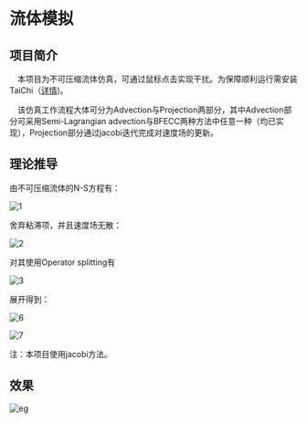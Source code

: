 # 流体模拟

## 项目简介

&#8194;&#8194;本项目为不可压缩流体仿真，可通过鼠标点击实现干扰。为保障顺利运行需安装TaiChi（[详情](https://github.com/taichi-dev/taichi))。

&#8194;&#8194;该仿真工作流程大体可分为Advection与Projection两部分，其中Advection部分可采用Semi-Lagrangian advection与BFECC两种方法中任意一种（均已实现），Projection部分通过jacobi迭代完成对速度场的更新。

## 理论推导
由不可压缩流体的N-S方程有：

![1](https://dm2305files.storage.live.com/y4m8gmMYmJW97WQDGFWs-8bUU4uo4mC2b44ex7LHnEcIIa7MdcmEa2dAorZdSvlreftboz3QFsB0mqp43CmMARRIlmyKZR341Nc_SPrIa2mm7-yR4gCKFaLV0u9xnggnh6NMI6DIjgN4PAHGnbk4QUUbimA9tMYz2pewmwYp_2WYbvoC3eIDAF2rfBxzoO9HNZ3?width=478&height=96&cropmode=none)

舍弃粘滞项，并且速度场无散：

![2](https://dm2305files.storage.live.com/y4mEdjgGeaqr_3Iv5dsjOL7g8Hx2ESkRVNdqDfxWUvmHD0PUje33iZN_3UApdbGLONxMMGzvSfwjIEbSPR-PTQw4xSHx4MUP1k86YCynWhTZXA-PajdPllCKI2QsfJ6pSwm2YETHVCSV7gw-kA9lbm6D3TUKNfzSc8s6avqCbRasc-5UsBbmKIxlgOm7HBWbwpv?width=438&height=90&cropmode=none)


对其使用Operator splitting有

![3](https://dm2305files.storage.live.com/y4mnTiSHWrjogYV8OBHxVHOWGfY1r5h0RDM8QUeoYlDgVZ8Nk6x7ss4hzAmahLiBZ4Fv6D8aSzCd08bVElQ-Y_On-lpHVCflW9SPUEwWa2PkXzZC35R917aQ6jTOfOBsNq99WcqL8j5LFEgRD7wrFpozLBNoQbkMStZkgpFqCBrQptF5wxaSmLSaugUzVvjOpsV?width=480&height=356&cropmode=none)

展开得到：

![6](https://dm2305files.storage.live.com/y4m7mT50m45LG0K8ltBLQxtxa-9Ut2uOy4WLqyCrSAYHbjYI7qpnRYMn2_Pj3tSCCEMnyo3lRnroHtlZ2k7lNazpRc2Iys5MeqgYtmsXh__6--GGgOdGEO3Jh-aiDAAkXHplS5N7ZUVo2tg-Gcd-xE4a-oR2BZ-1fEVuctTJb6cMGElfMyz0kOX1-uT98p1QlpY?width=667&height=542&cropmode=none)

![7](https://dm2305files.storage.live.com/y4mkz8caLwyXuIz2ik0TG2YlyaN8hHal8wZRZ8JkYxryw7AcNHHaU0xH8D1AjTGGIu0y1_amjTKDC9y3eva3pBIPzlULKR31GBPlvJdCBYl-pYzLRh-BeEIZ6A9ml3V3xNeMlsUn0QrVEmfJ6KfYx53OiwtXEQn6rTWWu3SiGSnfS4TEZwFqE_gpu_Lhah8msOy?width=1058&height=315&cropmode=none)

注：本项目使用jacobi方法。

## 效果
![eg](https://dm2305files.storage.live.com/y4mkpCPA32QKBUxDh_jJk5fszGo6bAKMxK26SmYssXwXAl27AUlE_F7vFYNOa9pwx1RmxQJzujYTWTSA7tghTKavLxcwWTcPwTEUmAi8IhbwzJ63dVzS9qiwUgyFVceNlYmgmU3dC5UCAbDx4npzlCNr8KbB8alrPrWIkiil-Fzdq_crM7VLbYEBsKa4Xk7tfV_?width=513&height=519&cropmode=none)

